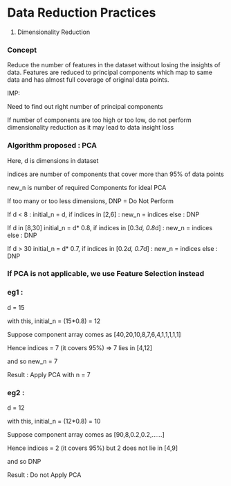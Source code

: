 # Data Reduction Practices

1. Dimensionality Reduction

### Concept

Reduce the number of features in the dataset without losing the insights of data. Features are reduced to principal components which map to same data and has almost full coverage of original data points.

IMP: 

Need to find out right number of principal components

If number of components are too high or too low, do not perform dimensionality reduction as it may lead to data insight loss


### Algorithm proposed : PCA

Here, 
d is dimensions in dataset

indices are number of components that cover more than 95% of data points

new_n is number of required Components for ideal PCA

If too many or too less dimensions, DNP = Do Not Perform

If d < 8 : initial_n = d, 
    if indices in [2,6] : new_n = indices else : DNP

If d in [8,30] initial_n = d* 0.8, 
    if indices in [0.3*d, 0.8*d] : new_n = indices else : DNP

If d > 30 initial_n = d* 0.7, 
    if indices in [0.2*d, 0.7*d] : new_n = indices else : DNP

### If PCA is not applicable, we use Feature Selection instead


### eg1 :

d = 15

with this, initial_n = (15*0.8) = 12

Suppose component array comes as [40,20,10,8,7,6,4,1,1,1,1,1]

Hence indices = 7 (it covers 95%) => 7 lies in [4,12]

and so new_n = 7

Result : Apply PCA with n = 7

### eg2 : 

d = 12

with this, initial_n = (12*0.8) = 10

Suppose component array comes as [90,8,0.2,0.2,......]

Hence indices = 2 (it covers 95%) but 2 does not lie in [4,9]

and so DNP

Result : Do not Apply PCA